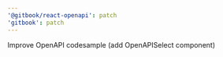 ```yaml
---
'@gitbook/react-openapi': patch
'gitbook': patch
---
```


Improve OpenAPI codesample (add OpenAPISelect component)
